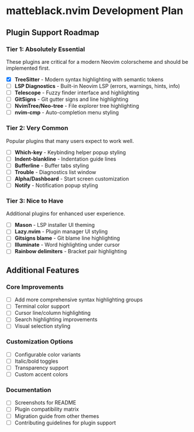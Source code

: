 # matteblack.nvim Development Plan

## Plugin Support Roadmap

### Tier 1: Absolutely Essential

These plugins are critical for a modern Neovim colorscheme and should be implemented first.

- [x] **TreeSitter** - Modern syntax highlighting with semantic tokens
- [ ] **LSP Diagnostics** - Built-in Neovim LSP (errors, warnings, hints, info)
- [ ] **Telescope** - Fuzzy finder interface and highlighting
- [ ] **GitSigns** - Git gutter signs and line highlighting
- [ ] **NvimTree/Neo-tree** - File explorer tree highlighting
- [ ] **nvim-cmp** - Auto-completion menu styling

### Tier 2: Very Common

Popular plugins that many users expect to work well.

- [ ] **Which-key** - Keybinding helper popup styling
- [ ] **Indent-blankline** - Indentation guide lines
- [ ] **Bufferline** - Buffer tabs styling
- [ ] **Trouble** - Diagnostics list window
- [ ] **Alpha/Dashboard** - Start screen customization
- [ ] **Notify** - Notification popup styling

### Tier 3: Nice to Have

Additional plugins for enhanced user experience.

- [ ] **Mason** - LSP installer UI theming
- [ ] **Lazy.nvim** - Plugin manager UI styling
- [ ] **Gitsigns blame** - Git blame line highlighting
- [ ] **Illuminate** - Word highlighting under cursor
- [ ] **Rainbow delimiters** - Bracket pair highlighting

## Additional Features

### Core Improvements

- [ ] Add more comprehensive syntax highlighting groups
- [ ] Terminal color support
- [ ] Cursor line/column highlighting
- [ ] Search highlighting improvements
- [ ] Visual selection styling

### Customization Options

- [ ] Configurable color variants
- [ ] Italic/bold toggles
- [ ] Transparency support
- [ ] Custom accent colors

### Documentation

- [ ] Screenshots for README
- [ ] Plugin compatibility matrix
- [ ] Migration guide from other themes
- [ ] Contributing guidelines for plugin support
